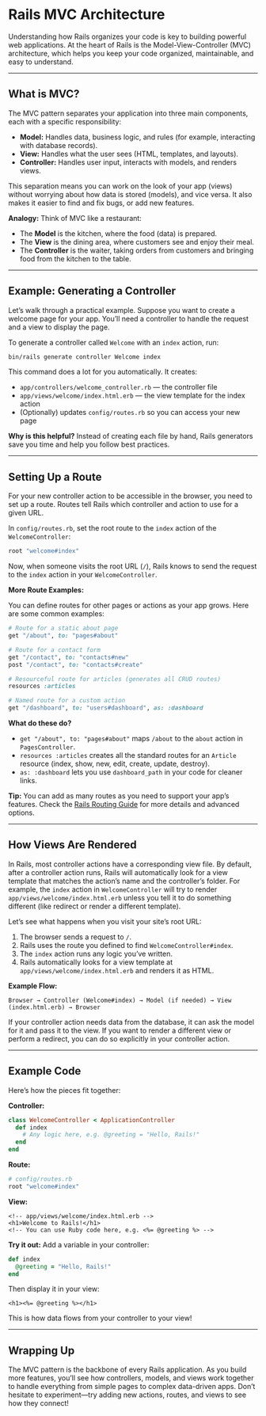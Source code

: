 # Rails MVC Architecture

Understanding how Rails organizes your code is key to building powerful web applications. At the heart of Rails is the Model-View-Controller (MVC) architecture, which helps you keep your code organized, maintainable, and easy to understand.

---

## What is MVC?

The MVC pattern separates your application into three main components, each with a specific responsibility:

- **Model:** Handles data, business logic, and rules (for example, interacting with database records).
- **View:** Handles what the user sees (HTML, templates, and layouts).
- **Controller:** Handles user input, interacts with models, and renders views.

This separation means you can work on the look of your app (views) without worrying about how data is stored (models), and vice versa. It also makes it easier to find and fix bugs, or add new features.

**Analogy:**
Think of MVC like a restaurant:
- The **Model** is the kitchen, where the food (data) is prepared.
- The **View** is the dining area, where customers see and enjoy their meal.
- The **Controller** is the waiter, taking orders from customers and bringing food from the kitchen to the table.

---

## Example: Generating a Controller

Let’s walk through a practical example. Suppose you want to create a welcome page for your app. You’ll need a controller to handle the request and a view to display the page.

To generate a controller called `Welcome` with an `index` action, run:

```sh
bin/rails generate controller Welcome index
```

This command does a lot for you automatically. It creates:
- `app/controllers/welcome_controller.rb` — the controller file
- `app/views/welcome/index.html.erb` — the view template for the index action
- (Optionally) updates `config/routes.rb` so you can access your new page

**Why is this helpful?**
Instead of creating each file by hand, Rails generators save you time and help you follow best practices.

---


## Setting Up a Route

For your new controller action to be accessible in the browser, you need to set up a route. Routes tell Rails which controller and action to use for a given URL.

In `config/routes.rb`, set the root route to the `index` action of the `WelcomeController`:

```ruby
root "welcome#index"
```

Now, when someone visits the root URL (`/`), Rails knows to send the request to the `index` action in your `WelcomeController`.

**More Route Examples:**

You can define routes for other pages or actions as your app grows. Here are some common examples:

```ruby
# Route for a static about page
get "/about", to: "pages#about"

# Route for a contact form
get "/contact", to: "contacts#new"
post "/contact", to: "contacts#create"

# Resourceful route for articles (generates all CRUD routes)
resources :articles

# Named route for a custom action
get "/dashboard", to: "users#dashboard", as: :dashboard
```

**What do these do?**
- `get "/about", to: "pages#about"` maps `/about` to the `about` action in `PagesController`.
- `resources :articles` creates all the standard routes for an `Article` resource (index, show, new, edit, create, update, destroy).
- `as: :dashboard` lets you use `dashboard_path` in your code for cleaner links.

**Tip:**
You can add as many routes as you need to support your app’s features. Check the [Rails Routing Guide](https://guides.rubyonrails.org/routing.html) for more details and advanced options.

---


## How Views Are Rendered

In Rails, most controller actions have a corresponding view file. By default, after a controller action runs, Rails will automatically look for a view template that matches the action’s name and the controller’s folder. For example, the `index` action in `WelcomeController` will try to render `app/views/welcome/index.html.erb` unless you tell it to do something different (like redirect or render a different template).

Let’s see what happens when you visit your site’s root URL:
1. The browser sends a request to `/`.
2. Rails uses the route you defined to find `WelcomeController#index`.
3. The `index` action runs any logic you’ve written.
4. Rails automatically looks for a view template at `app/views/welcome/index.html.erb` and renders it as HTML.

**Example Flow:**

```
Browser → Controller (Welcome#index) → Model (if needed) → View (index.html.erb) → Browser
```

If your controller action needs data from the database, it can ask the model for it and pass it to the view. If you want to render a different view or perform a redirect, you can do so explicitly in your controller action.

---

## Example Code

Here’s how the pieces fit together:

**Controller:**
```ruby
class WelcomeController < ApplicationController
  def index
    # Any logic here, e.g. @greeting = "Hello, Rails!"
  end
end
```

**Route:**
```ruby
# config/routes.rb
root "welcome#index"
```

**View:**
```erb
<!-- app/views/welcome/index.html.erb -->
<h1>Welcome to Rails!</h1>
<!-- You can use Ruby code here, e.g. <%= @greeting %> -->
```

**Try it out:**
Add a variable in your controller:

```ruby
def index
  @greeting = "Hello, Rails!"
end
```

Then display it in your view:

```erb
<h1><%= @greeting %></h1>
```

This is how data flows from your controller to your view!

---

## Wrapping Up

The MVC pattern is the backbone of every Rails application. As you build more features, you’ll see how controllers, models, and views work together to handle everything from simple pages to complex data-driven apps. Don’t hesitate to experiment—try adding new actions, routes, and views to see how they connect!
